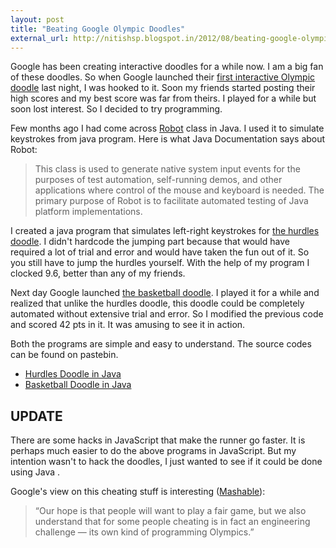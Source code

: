 ```yaml
---
layout: post
title: "Beating Google Olympic Doodles"
external_url: http://nitishsp.blogspot.in/2012/08/beating-google-olympic-doodles.html
---
```


Google has been creating interactive doodles for a while now. I am a big fan of these doodles. So when Google launched their [first interactive Olympic doodle](https://www.google.com/doodles/hurdles-2012) last night, I was hooked to it. Soon my friends started posting their high scores and my best score was far from theirs. I played for a while but soon lost interest. So I decided to try programming.

Few months ago I had come across [Robot](http://docs.oracle.com/javase/7/docs/api/java/awt/Robot.html) class in Java. I used it to simulate keystrokes from java program. Here is what Java Documentation says about Robot:

> This class is used to generate native system input events  for the purposes of test automation, self-running demos, and  other applications where control of the mouse and keyboard  is needed. The primary purpose of Robot is to facilitate  automated testing of Java platform implementations.

I created a java program that simulates left-right keystrokes for [the hurdles doodle](https://www.google.com/doodles/hurdles-2012). I didn't hardcode the jumping part because that would have required a lot of trial and error and would have taken the fun out of it. So you still have to jump the hurdles yourself. With the help of my program I clocked 9.6, better than any of my friends.

Next day Google launched [the basketball doodle](https://www.google.com/doodles/basketball-2012). I played it for a while and realized that unlike the hurdles doodle, this doodle could be completely automated without extensive trial and error. So I modified the previous code and scored 42 pts in it. It was amusing to see it in action.

Both the programs are simple and easy to understand. The source codes can be found on pastebin.
+ [Hurdles Doodle in Java](http://pastebin.com/xwzC6kbb)
+ [Basketball Doodle in Java](http://pastebin.com/8XahSUXK)

UPDATE
-----------

There are some hacks in JavaScript that make the runner go faster. It is perhaps much easier to do the above programs in JavaScript. But my intention wasn't to hack the doodles, I just wanted to see if it could be done using Java .

Google's view on this cheating stuff is interesting ([Mashable](http://mashable.com/2012/08/07/google-doodles-olympics/)):

>“Our hope is that people will want to play a fair game, but we also  understand that for some people cheating is in fact an engineering  challenge — its own kind of programming Olympics.”